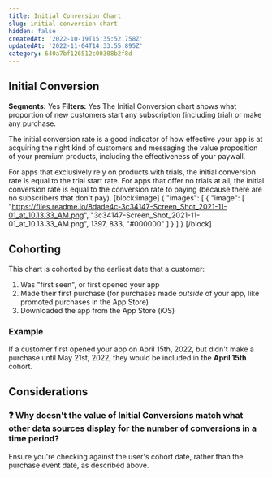```yaml
---
title: Initial Conversion Chart
slug: initial-conversion-chart
hidden: false
createdAt: '2022-10-19T15:35:52.758Z'
updatedAt: '2022-11-04T14:33:55.895Z'
category: 640a7bf126512c00308b2f8d
---
```

## Initial Conversion
**Segments:** Yes
**Filters:** Yes
The Initial Conversion chart shows what proportion of new customers start any subscription (including trial) or make any purchase.

The initial conversion rate is a good indicator of how effective your app is at acquiring the right kind of customers and messaging the value proposition of your premium products, including the effectiveness of your paywall.

For apps that exclusively rely on products with trials, the initial conversion rate is equal to the trial start rate. For apps that offer no trials at all, the initial conversion rate is equal to the conversion rate to paying (because there are no subscribers that don't pay). 
[block:image]
{
  "images": [
    {
      "image": [
        "https://files.readme.io/8dade4c-3c34147-Screen_Shot_2021-11-01_at_10.13.33_AM.png",
        "3c34147-Screen_Shot_2021-11-01_at_10.13.33_AM.png",
        1397,
        833,
        "#000000"
      ]
    }
  ]
}
[/block]
## Cohorting

This chart is cohorted by the earliest date that a customer:

1. Was "first seen", or first opened your app
2. Made their first purchase (for purchases made _outside_ of your app, like promoted purchases in the App Store)
3. Downloaded the app from the App Store (iOS)

### Example

If a customer first opened your app on April 15th, 2022, but didn't make a purchase until May 21st, 2022, they would be included in the **April 15th** cohort.

## Considerations

### ❓ Why doesn't the value of Initial Conversions match what other data sources display for the number of conversions in a time period?

Ensure you're checking against the user's cohort date, rather than the purchase event date, as described above.